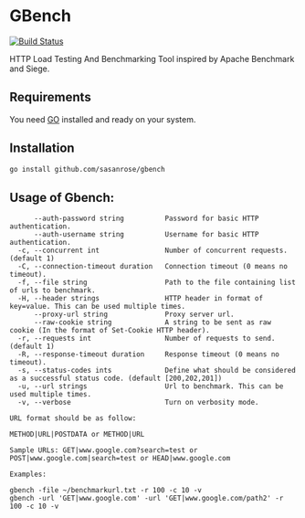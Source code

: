 GBench
======
[![Build Status](https://travis-ci.org/sasanrose/gbench.svg?branch=master)](https://travis-ci.org/sasanrose/gbench)

HTTP Load Testing And Benchmarking Tool inspired by Apache Benchmark and Siege.

## Requirements

You need [GO](https://golang.org) installed and ready on your system.

## Installation

```bash
go install github.com/sasanrose/gbench
```

## Usage of Gbench:                                                                                                            
```
      --auth-password string          Password for basic HTTP authentication.                                                                                                                
      --auth-username string          Username for basic HTTP authentication.
  -c, --concurrent int                Number of concurrent requests. (default 1)
  -C, --connection-timeout duration   Connection timeout (0 means no timeout).
  -f, --file string                   Path to the file containing list of urls to benchmark.
  -H, --header strings                HTTP header in format of key=value. This can be used multiple times.
      --proxy-url string              Proxy server url.
      --raw-cookie string             A string to be sent as raw cookie (In the format of Set-Cookie HTTP header).
  -r, --requests int                  Number of requests to send. (default 1)
  -R, --response-timeout duration     Response timeout (0 means no timeout).
  -s, --status-codes ints             Define what should be considered as a successful status code. (default [200,202,201])
  -u, --url strings                   Url to benchmark. This can be used multiple times.
  -v, --verbose                       Turn on verbosity mode.

URL format should be as follow:

METHOD|URL|POSTDATA or METHOD|URL

Sample URLs: GET|www.google.com?search=test or POST|www.google.com|search=test or HEAD|www.google.com

Examples:

gbench -file ~/benchmarkurl.txt -r 100 -c 10 -v
gbench -url 'GET|www.google.com' -url 'GET|www.google.com/path2' -r 100 -c 10 -v
```
